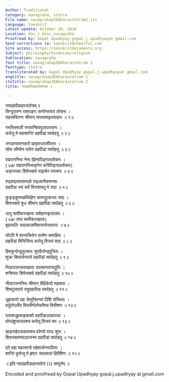 ```yaml
---
Author: Traditional
Category: navagraha, stotra
File name: navagrahapIDAharastotram2.itx
Language: Sanskrit
Latest update: October 20, 2018
Location: doc_z_misc_navagraha
Proofread by: Gopal Upadhyay gopal.j.upadhyayat gmail.com
Send corrections to: Sanskrit@cheerful.com
Site access: https://sanskritdocuments.org
Subject: philosophy/hinduism/religion
Sublocation: navagraha
Text title: navagrahapIDAharastotram 2
Texttype: stotra
Transliterated by: Gopal Upadhyay gopal.j.upadhyayat gmail.com
engtitle: navagrahapIDAharastotram 2
itxtitle: navagrahapIDAharastotram 2
title: नवग्रहपीडाहरस्तोत्रम् २

---
```

  
 नवग्रहपीडाहरस्तोत्रम् २   
सिन्दूरारुण रक्ताङ्गः कर्णान्तायत लोचनः ।  
सहस्रकिरणः श्रीमान् सप्ताश्वकृतवाहनः ॥ १॥  
  
गभस्तिमाली भगवान्शिवपूजापरायणः ।  
करोतु मे महाशान्तिं ग्रहपीडां व्यपोहतु ॥ २॥  
  
जगदाप्यायनकरो ह्यमृताधारशीतलः ।  
सोमः सौम्येन भावेन ग्रहपीडां व्यपोहतु ॥ ३॥  
  
पद्मरागनिभा नेना देहेनापिङ्गललोचनः ।  
( var  पद्मरागनिभाङ्गेन करिपिङ्गललोचनः)  
अङ्गारकः  शिवेभक्तो रुद्रार्चन परायणः ॥ ४॥  
  
रुद्रसद्भावसम्पन्नो रुद्रध्यानैकमनसः  
ग्रहपीडा भयं सर्वं विनाशयतु मे सदा ॥ ५॥  
  
कुङ्ङ्कुमच्छविदेहेन चारुद्युत्करतः सदा ।  
शिवभक्तो बुधः श्रीमान् ग्रहपीडां व्यपोहतु ॥ ६॥  
  
धातु चामीकरच्छायः सर्वज्ञानकृतालयः ।  
( var  तप्त चामीकरच्छायः)  
बृहस्पतिः सदाकालमीशानार्चनतत्परः ॥ ७॥  
  
सोऽपि मे शान्तचित्तेन परमेण समाहितः ।  
ग्रहपीडां विनिर्जित्य करोतु विजयं सदा ॥ ८॥  
  
हिमकुन्देन्दुतुल्याभः सुरदैत्येन्द्रपूजितः ।  
शुक्रः शिवार्चनरतो ग्रहपीडां व्यपोहतु ॥ ९॥  
  
भिन्नाञ्जनचयच्छायः सरक्तनयनद्युतिः ।  
शनैश्चरः शिवेभक्तो ग्रहपीडां व्यपोहतु ॥ १०॥  
  
नीलाञ्जननिभः श्रीमान् सैहिकेयो महाबलः ।  
शिवपूजापरो राहुग्रहपीडा व्यपोहतु ॥ ११॥  
  
धूम्राकारो ग्रहः केतुरैशान्यां दिशि संस्थितः ।  
वर्तुलोऽतीव विस्तीर्णलोचनैश्च विभीषणः ॥ १२॥  
  
पलाशधूम्रसङ्काशो ग्रहपीडाऽपकारकः ।  
घोरदंष्ट्राकरालश्च करोतु विजयं मम ॥ १३॥  
  
खड्गखेटकहस्तश्च वरेण्यो वरदः शुभः ।  
शिवभक्तश्चाऽग्रजन्मा ग्रहपीडां व्यपोहतु ॥ १४॥  
  
एते ग्रहा महात्मानो महेशार्चनभाविताः ।  
शान्तिं कुर्वन्तु मे हृष्टाः सदाकालं हितैषिणः ॥ १५॥  
  
॥ इति नवग्रहपीडाहरस्तोत्रं (२) सम्पूर्णम् ॥  
  
  
Encoded and proofread by Gopal Upadhyay gopal.j.upadhyay at gmail.com  
  
